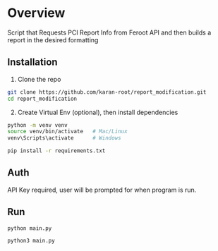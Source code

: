 # Overview

Script that Requests PCI Report Info from Feroot API and then builds a report in the desired formatting

## Installation

1. Clone the repo
```bash
git clone https://github.com/karan-root/report_modification.git
cd report_modification
```

2. Create Virtual Env (optional), then install dependencies
```bash
python -m venv venv
source venv/bin/activate   # Mac/Linux
venv\Scripts\activate      # Windows

pip install -r requirements.txt
```

## Auth
API Key required, user will be prompted for when program is run.

## Run
`python main.py`

`python3 main.py`
